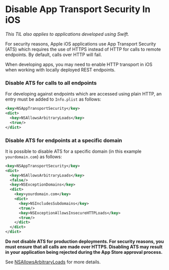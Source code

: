 # Disable App Transport Security In iOS

_This TIL also applies to applications developed using Swift._

For security reasons, Apple iOS applications use App Transport Security (ATS) which requires the use of HTTPS instead of HTTP for calls to remote endpoints. By default, calls over HTTP will fail. 

When developing apps, you may need to enable HTTP transport in iOS when working with locally deployed REST endpoints.

### Disable ATS for calls to all endpoints

For developing against endpoints which are accessed using plain HTTP, an entry must be added to `Info.plist` as follows:

```xml
<key>NSAppTransportSecurity</key>
<dict>
  <key>NSAllowsArbitraryLoads</key>
  <true/>
</dict>
```

### Disable ATS for endpoints at a specific domain

It is possible to disable ATS for a specific domain (in this example `yourdomain.com`) as follows:

```xml
<key>NSAppTransportSecurity</key>
<dict>
  <key>NSAllowsArbitraryLoads</key>
  <false/>
  <key>NSExceptionDomains</key>
  <dict>
    <key>yourdomain.com</key>
    <dict>
      <key>NSIncludesSubdomains</key>
      <true/>
      <key>NSExceptionAllowsInsecureHTTPLoads</key>
      <true/>
    </dict>
  </dict>
</dict>
```

__Do not disable ATS for production deployments. For security reasons, you must ensure that all calls are made over HTTPS. Disabling ATS may result in your application being rejected during the App Store approval process.__

See [NSAllowsArbitraryLoads](https://developer.apple.com/documentation/bundleresources/information_property_list/nsapptransportsecurity/nsallowsarbitraryloads) for more details.
